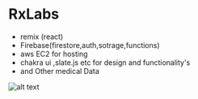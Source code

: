 # RxLabs

* remix (react)
* Firebase(firestore,auth,sotrage,functions)
* aws EC2 for hosting
* chakra ui ,slate.js etc for design and functionality's
* and Other medical Data


<!-- images -->

![alt text](https://github.com/[rudrajoshi2481]/[RxLabs]/[master]/Capture01.png?raw=true)


